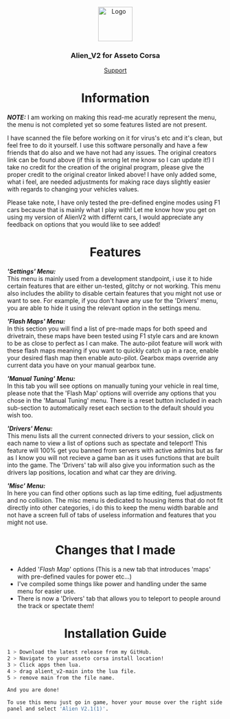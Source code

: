 <br />
<div align="center">
  <a href="https://github.com/othneildrew/Best-README-Template">
    <img src="https://github.com/othneildrew/Best-README-Template/blob/master/images/logo.png?raw=true" alt="Logo" width="80" height="80">
  </a>

  <h3 align="center">Alien_V2 for Asseto Corsa</h3>

  <p align="center">
    <a href="https://discord.gg/fZDeS4vtqV">Support</a>
  </p>
</div>

<h1 align="center">Information</a></h1>

***NOTE:*** I am working on making this read-me acuratly represent the menu, the menu is not completed yet so some features listed are not present.

I have scanned the file before working on it for virus's etc and it's clean, but feel free to do it yourself. I use this software personally and have a few friends that do also and we have not had any issues. The original creators link can be found above (if this is wrong let me know so I can update it!) I take no credit for the creation of the original program, please give the proper credit to the original creator linked above! I have only added some, what i feel, are needed adjustments for making race days slightly easier with regards to changing your vehicles values. 

Please take note, I have only tested the pre-defined engine modes using F1 cars because that is mainly what I play with! Let me know how you get on using my version of AlienV2 with differnt cars, I would appreciate any feedback on options that you would like to see added!

<h1 align="center">Features </a></h1>  

***'Settings' Menu:***  
This menu is mainly used from a development standpoint, i use it to hide certain features that are either un-tested, glitchy or not working. This menu also includes the ability to disable certain features that you might not use or want to see. For example, if you don't have any use for the 'Drivers' menu, you are able to hide it using the relevant option in the settings menu.

***'Flash Maps' Menu:***  
In this section you will find a list of pre-made maps for both speed and drivetrain, these maps have been tested using F1 style cars and are known to be as close to perfect as I can make. The auto-pilot feature will work with these flash maps meaning if you want to quickly catch up in a race, enable your desired flash map then enable auto-pilot. Gearbox maps override any current data you have on your manual gearbox tune.

***'Manual Tuning' Menu:***  
In this tab you will see options on manually tuning your vehicle in real time, please note that the 'Flash Map' options will override any options that you chose in the 'Manual Tuning' menu. There is a reset button included in each sub-section to automatically reset each section to the default should you wish too.

***'Drivers' Menu:***  
This menu lists all the current connected drivers to your session, click on each name to view a list of options such as spectate and teleport! This feature will 100% get you banned from servers with active admins but as far as I know you will not recieve a game ban as it uses functions that are built into the game. The 'Drivers' tab will also give you information such as the drivers lap positions, location and what car they are driving.

***'Misc' Menu:***  
In here you can find other options such as lap time editing, fuel adjustments and no collision. The misc menu is dedicated to housing items that do not fit directly into other categories, i do this to keep the menu width barable and not have a screen full of tabs of useless information and features that you might not use.

<h1 align="center">Changes that I made</a></h1>

+ Added '*Flash Map*' options (This is a new tab that introduces 'maps' with pre-defined vaules for power etc...)  
+ I've compiled some things like power and handling under the same menu for easier use.     
+ There is now a 'Drivers' tab that allows you to teleport to people around the track or spectate them!

<h1 align="center">Installation Guide</a></h1> 

   ```sh
   1 > Download the latest release from my GitHub.
   2 > Navigate to your asseto corsa install location!
   3 > Click apps then lua.
   4 > drag alient_v2-main into the lua file.
   5 > remove main from the file name.  
   
   And you are done!
   
   To use this menu just go in game, hover your mouse over the right side of the screen to reveal the menu toggle
   panel and select 'Alien V2.1(1)'.
   ```
